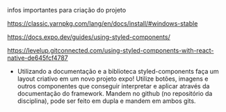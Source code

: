 infos importantes para criação do projeto

https://classic.yarnpkg.com/lang/en/docs/install/#windows-stable

https://docs.expo.dev/guides/using-styled-components/

https://levelup.gitconnected.com/using-styled-components-with-react-native-de645fcf4787

- Utilizando a documentação e a biblioteca styled-components faça um layout 
criativo em um novo projeto expo! Utilize botões, imagens e outros 
componentes que conseguir interpretar e aplicar através da documentação do framework.
Mandem no github (no repositório da disciplina), pode ser feito em dupla e mandem em ambos 
gits.
